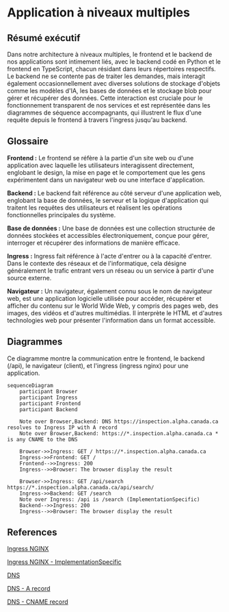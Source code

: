 # Application à niveaux multiples

## Résumé exécutif

Dans notre architecture à niveaux multiples, le frontend et le backend de nos
applications sont intimement liés, avec le backend codé en Python et le frontend
en TypeScript, chacun résidant dans leurs répertoires respectifs. Le backend
ne se contente pas de traiter les demandes, mais interagit également
occasionnellement avec diverses solutions de stockage d'objets comme les modèles
d'IA, les bases de données et le stockage blob pour gérer et récupérer des
données. Cette interaction est cruciale pour le fonctionnement transparent de
nos services et est représentée dans les diagrammes de séquence accompagnants,
qui illustrent le flux d'une requête depuis le frontend à travers l'ingress
jusqu'au backend.

## Glossaire

**Frontend :** Le frontend se réfère à la partie d'un site web ou d'une application
avec laquelle les utilisateurs interagissent directement, englobant le design,
la mise en page et le comportement que les gens expérimentent dans un navigateur
web ou une interface d'application.

**Backend :** Le backend fait référence au côté serveur d'une application web,
englobant la base de données, le serveur et la logique d'application qui
traitent les requêtes des utilisateurs et réalisent les opérations
fonctionnelles principales du système.

**Base de données :** Une base de données est une collection structurée de données
stockées et accessibles électroniquement, conçue pour gérer, interroger et
récupérer des informations de manière efficace.

**Ingress :** Ingress fait référence à l'acte d'entrer ou à la capacité d'entrer.
Dans le contexte des réseaux et de l'informatique, cela désigne généralement
le trafic entrant vers un réseau ou un service à partir d'une source externe.

**Navigateur :** Un navigateur, également connu sous le nom de navigateur web, est
une application logicielle utilisée pour accéder, récupérer et afficher du
contenu sur le World Wide Web, y compris des pages web, des images, des vidéos
et d'autres multimédias. Il interprète le HTML et d'autres technologies web
pour présenter l'information dans un format accessible.

## Diagrammes

Ce diagramme montre la communication entre le frontend, le backend (/api),
le navigateur (client), et l'ingress (ingress nginx) pour une application.

```mermaid
sequenceDiagram
    participant Browser
    participant Ingress
    participant Frontend
    participant Backend

    Note over Browser,Backend: DNS https://inspection.alpha.canada.ca resolves to Ingress IP with A record
    Note over Browser,Backend: https://*.inspection.alpha.canada.ca * is any CNAME to the DNS

    Browser->>Ingress: GET / https://*.inspection.alpha.canada.ca
    Ingress->>Frontend: GET /
    Frontend-->>Ingress: 200
    Ingress-->>Browser: The browser display the result

    Browser->>Ingress: GET /api/search https://*.inspection.alpha.canada.ca/api/search/
    Ingress->>Backend: GET /search
    Note over Ingress: /api is /search (ImplementationSpecific)
    Backend-->>Ingress: 200
    Ingress-->>Browser: The browser display the result
```

## References

[Ingress NGINX](https://docs.nginx.com/nginx-ingress-controller/)

[Ingress NGINX - ImplementationSpecific](
https://docs.nginx.com/nginx-ingress-controller/configuration/ingress-resources/basic-configuration/)

[DNS](https://www.fortinet.com/resources/cyberglossary/what-is-dns)

[DNS - A record](
https://support.google.com/a/answer/2576578?hl=en#zippy=%2Chow-a-records-work%2Cconfigure-a-records-now)

[DNS - CNAME record](
https://support.google.com/a/answer/112037?hl=en#zippy=%2Cset-up-cname-records-now)
